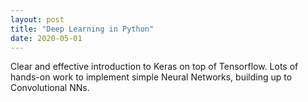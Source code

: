 ```yaml
---
layout: post
title: "Deep Learning in Python"
date: 2020-05-01
---
```


Clear and effective introduction to Keras on top of Tensorflow. Lots of hands-on work to implement simple Neural Networks, building up to Convolutional NNs.
